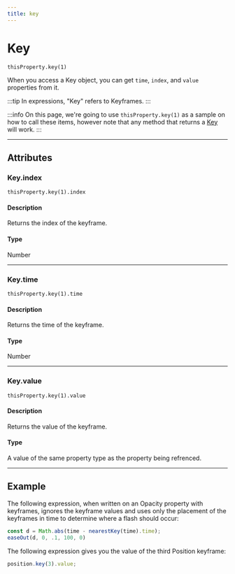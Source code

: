 ```yaml
---
title: key
---
```

# Key

`thisProperty.key(1)`

When you access a Key object, you can get `time`, `index`, and `value` properties from it.

:::tip
In expressions, "Key" refers to Keyframes.
:::

:::info
On this page, we're going to use `thisProperty.key(1)` as a sample on how to call these items, however note that any method that returns a [Key](#) will work.
:::

---

## Attributes

### Key.index

`thisProperty.key(1).index`

#### Description

Returns the index of the keyframe.

#### Type

Number

---

### Key.time

`thisProperty.key(1).time`

#### Description

Returns the time of the keyframe.

#### Type

Number

---

### Key.value

`thisProperty.key(1).value`

#### Description

Returns the value of the keyframe.

#### Type

A value of the same property type as the property being refrenced.

---

## Example

The following expression, when written on an Opacity property with keyframes, ignores the keyframe values and uses only the placement of the keyframes in time to determine where a flash should occur:

```js
const d = Math.abs(time - nearestKey(time).time);
easeOut(d, 0, .1, 100, 0)
```

The following expression gives you the value of the third Position keyframe:

```js
position.key(3).value;
```
